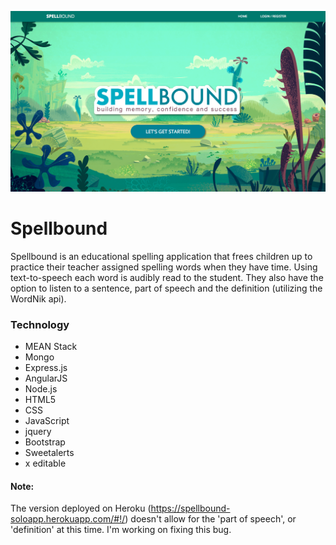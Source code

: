 ![Spellbound Home Page](SP_home_page.png)

# Spellbound

Spellbound is an educational spelling application that frees children up to practice their teacher assigned spelling words when they have time.  Using text-to-speech each word is audibly read to the student.  They also have the option to listen to a sentence, part of speech and the definition (utilizing the WordNik api).

### Technology ###

* MEAN Stack
* Mongo
* Express.js
* AngularJS
* Node.js
* HTML5
* CSS
* JavaScript
* jquery
* Bootstrap
* Sweetalerts
* x editable

#### Note:
The version deployed on Heroku (https://spellbound-soloapp.herokuapp.com/#!/) doesn't allow for the 'part of speech', or 'definition' at this time.  I'm working on fixing this bug.
